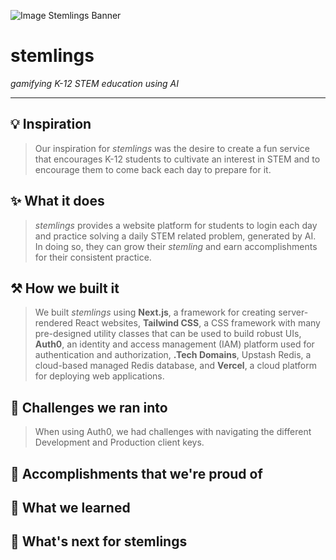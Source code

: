 ![Image Stemlings Banner](https://i.ibb.co/N3tzF7r/stemlings-banner.png)
# stemlings
*gamifying K-12 STEM education using AI*

---

## 💡 Inspiration
> Our inspiration for *stemlings* was the desire to create a fun service that encourages K-12 students to cultivate an interest in STEM and to encourage them to come back each day to prepare for it.

## ✨ What it does
> *stemlings* provides a website platform for students to login each day and practice solving a daily STEM related problem, generated by AI. In doing so, they can grow their *stemling* and earn accomplishments for their consistent practice.

## ⚒️ How we built it
> We built *stemlings* using **Next.js**, a framework for creating server-rendered React websites, **Tailwind CSS**, a CSS framework with many pre-designed utility classes that can be used to build robust UIs, **Auth0**, an identity and access management (IAM) platform used for authentication and authorization, **.Tech Domains**, Upstash Redis, a cloud-based managed Redis database, and **Vercel**, a cloud platform for deploying web applications.

## 💢 Challenges we ran into
> When using Auth0, we had challenges with navigating the different Development and Production client keys.

## 🥂 Accomplishments that we're proud of

## 🧠 What we learned

## 🔮 What's next for stemlings
